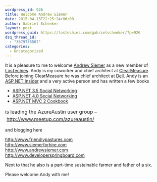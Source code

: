 ```yaml
---
wordpress_id: 926
title: Welcome Andrew Siemer
date: 2015-04-13T22:25:24+00:00
author: Gabriel Schenker
layout: post
wordpress_guid: https://lostechies.com/gabrielschenker/?p=926
dsq_thread_id:
  - "3679735507"
categories:
  - Uncategorized
---
```

It is a pleasure to me to welcome <a href="https://lostechies.com/andrewsiemer/" target="_blank">Andrew Siemer</a> as a new member of <a href="https://lostechies.com/" target="_blank">LosTechies</a>. Andy is my coworker and chief architect at <a href="http://www.clear-measure.com/" target="_blank">ClearMeasure</a>. Before joining ClearMeasure he was chief architect at <a href="http://www.dell.com/" target="_blank">Dell</a>. Andy is an <a href="http://www.aspinsiders.com/" target="_blank">ASP.NET Insider</a> and a very active person and has written a few books

  * <a href="https://www.packtpub.com/web-development/aspnet-35-social-networking" target="_blank">ASP.NET 3.5 Social Networking</a>
  * <a href="https://www.packtpub.com/web-development/aspnet-4-social-networking" target="_blank">ASP.NET 4.0 Social Networking</a>
  * <a href="https://www.packtpub.com/web-development/aspnet-mvc-2-cookbook" target="_blank">ASP.NET MVC 2 Cookbook</a>

<span style="font-size: 16px; line-height: 24px;">is leading the AzureAustin user group &#8211; <a href="http://www.meetup.com/azureaustin/" target="_blank">http://www.meetup.com/azureaustin/</a></span>

and blogging here

<div>
  <a href="http://www.friendlypastures.com/" target="_blank">http://www.friendlypastures.com</a>
</div>

<div>
  <a href="http://www.siemerforhire.com/" target="_blank">http://www.siemerforhire.com</a>
</div>

<div>
  <a href="http://www.andrewsiemer.com/" target="_blank">http://www.andrewsiemer.com</a>
</div>

<div>
  <a href="http://www.developerspringboard.com/" target="_blank">http://www.developerspringboard.com</a>
</div>

Next to that he also is a part-time sustainable farmer and father of a six.

Please welcome Andy with me!

&nbsp;